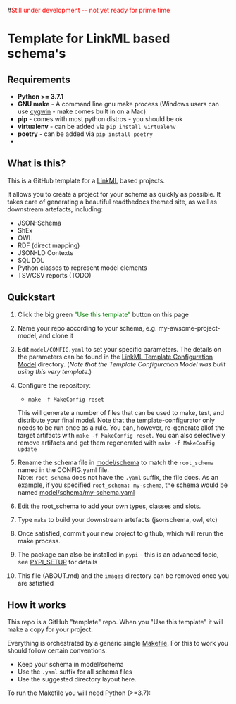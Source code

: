 #<span style="color:red">Still under development -- not yet ready for prime time</span>



# Template for LinkML based schema's

## Requirements
* __Python >= 3.7.1__
* __GNU make__ - A command line gnu make process (Windows users can use [cygwin](https://www.cygwin.com/) - make comes built in on a Mac)
* __pip__ - comes with most python distros - you should be ok
* __virtualenv__ - can be added via `pip install virtualenv`
* __poetry__ - can be added via `pip install poetry`
* 

## What is this?

This is a GitHub template for a [LinkML](https://github.com/linkml/) based projects.

It allows you to create a project for your schema as quickly as
possible. It takes care of generating a beautiful readthedocs themed
site, as well as downstream artefacts, including:

 * JSON-Schema
 * ShEx
 * OWL
 * RDF (direct mapping)
 * JSON-LD Contexts
 * SQL DDL
 * Python classes to represent model elements
 * TSV/CSV reports (TODO)

## Quickstart

 1. Click the big green <span style="color:green">"Use this template"</span> button on this page
 2. Name your repo according to your schema, e.g. my-awsome-project-model, and clone it
 3. Edit `model/CONFIG.yaml` to set your specific parameters. The details on the parameters can be found in
the [LinkML Template Configuration Model](https://linkml.github.io/template-config-model/) directory. 
    (_Note that the Template Configuration Model was built using this very template._)
 4. Configure the repository:
    * `make -f MakeConfig reset`
    
    This will generate a number of files that can be used to make, test, and distribute your final model.  Note
    that the template-configurator only needs to be run once as a rule.  You can, however, re-generate allof
    the target artifacts with `make -f MakeConfig reset`.  You can also selectively remove artifacts and get them
    regenerated with `make -f MakeConfig update`
 5. Rename the schema file in [model/schema](model/schema) to match the `root_schema` named in the CONFIG.yaml file.  
    Note: `root_schema` does not have the `.yaml` suffix, the file does.  As an example, if you specified `root_schema: my-schema`,
    the schema would be named [model/schema/my-schema.yaml](model/schema/my-schema.yaml)
 6. Edit the root_schema to add your own types, classes and slots.
 7. Type `make` to build your downstream artefacts (jsonschema, owl, etc)
 8. Once satisfied, commit your new project to github, which will rerun the make process.
 9. The package can also be installed in `pypi` - this is an advanced topic, see [PYPI_SETUP]() for details
10. This file (ABOUT.md) and the `images` directory can be removed once you are satisfied


## How it works

This repo is a GitHub "template" repo. When you "Use this template" it will make a copy for your project.

Everything is orchestrated by a generic single [Makefile](Makefile). For this to work you should follow certain conventions:

 * Keep your schema in model/schema
 * Use the `.yaml` suffix for all schema files
 * Use the suggested directory layout here.

To run the Makefile you will need Python (>=3.7):
